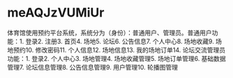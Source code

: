 # meAQJzVUMiUr
体育馆使用预约平台系统，系统分为（身份）：普通用户、管理员。普通用户功能：1. 登录2. 注册3. 首页4. 场地5. 论坛6. 公告信息7. 个人中心8. 场地收藏9. 场地预约10. 修改密码11. 个人信息12. 场地信息13. 我的场地订单14. 论坛交流管理员功能：1. 登录2. 个人中心3. 场地管理4. 场地收藏管理5. 场地订单管理6. 基础数据管理7. 论坛信息管理8. 公告信息管理9. 用户管理10. 轮播图管理 
